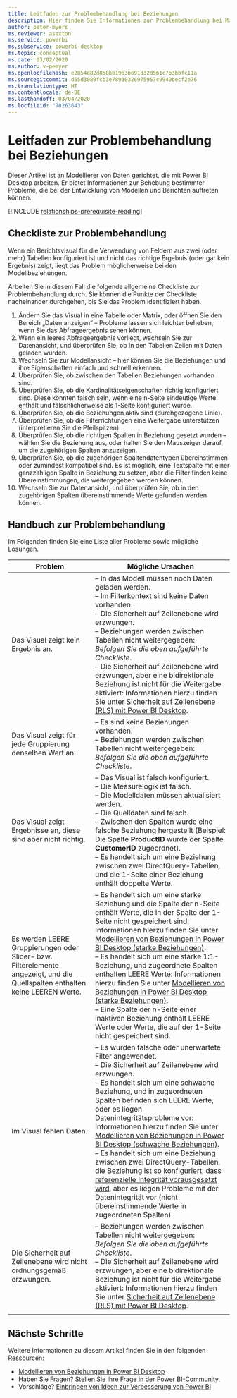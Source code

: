 ```yaml
---
title: Leitfaden zur Problembehandlung bei Beziehungen
description: Hier finden Sie Informationen zur Problembehandlung bei Modellbeziehungen.
author: peter-myers
ms.reviewer: asaxton
ms.service: powerbi
ms.subservice: powerbi-desktop
ms.topic: conceptual
ms.date: 03/02/2020
ms.author: v-pemyer
ms.openlocfilehash: e2854d82d858bb1963b691d32d561c7b3bbfc11a
ms.sourcegitcommit: d55d3089fcb3e78930326975957c9940becf2e76
ms.translationtype: HT
ms.contentlocale: de-DE
ms.lasthandoff: 03/04/2020
ms.locfileid: "78263643"
---
```

# <a name="relationship-troubleshooting-guidance"></a>Leitfaden zur Problembehandlung bei Beziehungen

Dieser Artikel ist an Modellierer von Daten gerichtet, die mit Power BI Desktop arbeiten. Er bietet Informationen zur Behebung bestimmter Probleme, die bei der Entwicklung von Modellen und Berichten auftreten können.

[!INCLUDE [relationships-prerequisite-reading](includes/relationships-prerequisite-reading.md)]

## <a name="troubleshooting-checklist"></a>Checkliste zur Problembehandlung

Wenn ein Berichtsvisual für die Verwendung von Feldern aus zwei (oder mehr) Tabellen konfiguriert ist und nicht das richtige Ergebnis (oder gar kein Ergebnis) zeigt, liegt das Problem möglicherweise bei den Modellbeziehungen.

Arbeiten Sie in diesem Fall die folgende allgemeine Checkliste zur Problembehandlung durch. Sie können die Punkte der Checkliste nacheinander durchgehen, bis Sie das Problem identifiziert haben.

1. Ändern Sie das Visual in eine Tabelle oder Matrix, oder öffnen Sie den Bereich „Daten anzeigen“ – Probleme lassen sich leichter beheben, wenn Sie das Abfrageergebnis sehen können.
1. Wenn ein leeres Abfrageergebnis vorliegt, wechseln Sie zur Datenansicht, und überprüfen Sie, ob in den Tabellen Zeilen mit Daten geladen wurden.
1. Wechseln Sie zur Modellansicht – hier können Sie die Beziehungen und ihre Eigenschaften einfach und schnell erkennen.
1. Überprüfen Sie, ob zwischen den Tabellen Beziehungen vorhanden sind.
1. Überprüfen Sie, ob die Kardinalitätseigenschaften richtig konfiguriert sind. Diese könnten falsch sein, wenn eine n-Seite eindeutige Werte enthält und fälschlicherweise als 1-Seite konfiguriert wurde.
1. Überprüfen Sie, ob die Beziehungen aktiv sind (durchgezogene Linie).
1. Überprüfen Sie, ob die Filterrichtungen eine Weitergabe unterstützen (interpretieren Sie die Pfeilspitzen).
1. Überprüfen Sie, ob die richtigen Spalten in Beziehung gesetzt wurden – wählen Sie die Beziehung aus, oder halten Sie den Mauszeiger darauf, um die zugehörigen Spalten anzuzeigen.
1. Überprüfen Sie, ob die zugehörigen Spaltendatentypen übereinstimmen oder zumindest kompatibel sind. Es ist möglich, eine Textspalte mit einer ganzzahligen Spalte in Beziehung zu setzen, aber die Filter finden keine Übereinstimmungen, die weitergegeben werden können.
1. Wechseln Sie zur Datenansicht, und überprüfen Sie, ob in den zugehörigen Spalten übereinstimmende Werte gefunden werden können.

## <a name="troubleshooting-guide"></a>Handbuch zur Problembehandlung

Im Folgenden finden Sie eine Liste aller Probleme sowie mögliche Lösungen.

|Problem|Mögliche Ursachen|
|---------|---------|
|Das Visual zeigt kein Ergebnis an.|– In das Modell müssen noch Daten geladen werden.<br />– Im Filterkontext sind keine Daten vorhanden.<br />– Die Sicherheit auf Zeilenebene wird erzwungen.<br />– Beziehungen werden zwischen Tabellen nicht weitergegeben: _Befolgen Sie die oben aufgeführte Checkliste_.<br />– Die Sicherheit auf Zeilenebene wird erzwungen, aber eine bidirektionale Beziehung ist nicht für die Weitergabe aktiviert: Informationen hierzu finden Sie unter [Sicherheit auf Zeilenebene (RLS) mit Power BI Desktop](../desktop-rls.md).|
|Das Visual zeigt für jede Gruppierung denselben Wert an. |– Es sind keine Beziehungen vorhanden.<br />– Beziehungen werden zwischen Tabellen nicht weitergegeben: _Befolgen Sie die oben aufgeführte Checkliste_.|
|Das Visual zeigt Ergebnisse an, diese sind aber nicht richtig.|– Das Visual ist falsch konfiguriert.<br />– Die Measurelogik ist falsch.<br />– Die Modelldaten müssen aktualisiert werden.<br />– Die Quelldaten sind falsch.<br />– Zwischen den Spalten wurde eine falsche Beziehung hergestellt (Beispiel: Die Spalte **ProductID** wurde der Spalte **CustomerID** zugeordnet).<br />– Es handelt sich um eine Beziehung zwischen zwei DirectQuery-Tabellen, und die 1-Seite einer Beziehung enthält doppelte Werte.|
|Es werden LEERE Gruppierungen oder Slicer- bzw. Filterelemente angezeigt, und die Quellspalten enthalten keine LEEREN Werte.|– Es handelt sich um eine starke Beziehung und die Spalte der n-Seite enthält Werte, die in der Spalte der 1-Seite nicht gespeichert sind: Informationen hierzu finden Sie unter [Modellieren von Beziehungen in Power BI Desktop (starke Beziehungen)](../desktop-relationships-understand.md#strong-relationships).<br />– Es handelt sich um eine starke 1:1-Beziehung, und zugeordnete Spalten enthalten LEERE Werte: Informationen hierzu finden Sie unter [Modellieren von Beziehungen in Power BI Desktop (starke Beziehungen)](../desktop-relationships-understand.md#strong-relationships).<br />– Eine Spalte der n-Seite einer inaktiven Beziehung enthält LEERE Werte oder Werte, die auf der 1-Seite nicht gespeichert sind.|
|Im Visual fehlen Daten.|– Es wurden falsche oder unerwartete Filter angewendet.<br />– Die Sicherheit auf Zeilenebene wird erzwungen.<br />– Es handelt sich um eine schwache Beziehung, und in zugeordneten Spalten befinden sich LEERE Werte, oder es liegen Datenintegritätsprobleme vor: Informationen hierzu finden Sie unter [Modellieren von Beziehungen in Power BI Desktop (schwache Beziehungen)](../desktop-relationships-understand.md#weak-relationships).<br />– Es handelt sich um eine Beziehung zwischen zwei DirectQuery-Tabellen, die Beziehung ist so konfiguriert, dass [referenzielle Integrität vorausgesetzt wird](../desktop-relationships-understand.md#assume-referential-integrity), aber es liegen Probleme mit der Datenintegrität vor (nicht übereinstimmende Werte in zugeordneten Spalten).|
|Die Sicherheit auf Zeilenebene wird nicht ordnungsgemäß erzwungen.|– Beziehungen werden zwischen Tabellen nicht weitergegeben: _Befolgen Sie die oben aufgeführte Checkliste_.<br />– Die Sicherheit auf Zeilenebene wird erzwungen, aber eine bidirektionale Beziehung ist nicht für die Weitergabe aktiviert: Informationen hierzu finden Sie unter [Sicherheit auf Zeilenebene (RLS) mit Power BI Desktop](../desktop-rls.md).|
|||

## <a name="next-steps"></a>Nächste Schritte

Weitere Informationen zu diesem Artikel finden Sie in den folgenden Ressourcen:

- [Modellieren von Beziehungen in Power BI Desktop](../desktop-relationships-understand.md)
- Haben Sie Fragen? [Stellen Sie Ihre Frage in der Power BI-Community.](https://community.powerbi.com/)
- Vorschläge? [Einbringen von Ideen zur Verbesserung von Power BI](https://ideas.powerbi.com/)
